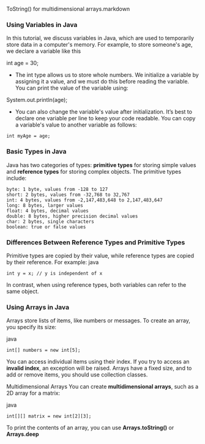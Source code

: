 ToString() for multidimensional arrays.markdown

### Using Variables in Java
In this tutorial, we discuss variables in Java, which are used to temporarily store data in a computer's memory. For example, to store someone's age, we declare a variable like this

int age = 30;
- The int type allows us to store whole numbers. We initialize a variable by assigning it a value, and we must do this before reading the variable. You can print the value of the variable using:

System.out.println(age);
- You can also change the variable's value after initialization. It’s best to declare one variable per line to keep your code readable. You can copy a variable's value to another variable as follows:
```
int myAge = age;
```

### Basic Types in Java
Java has two categories of types: **primitive types** for storing simple values and **reference types** for storing complex objects. The primitive types include:
```
byte: 1 byte, values from -128 to 127
short: 2 bytes, values from -32,768 to 32,767
int: 4 bytes, values from -2,147,483,648 to 2,147,483,647
long: 8 bytes, larger values
float: 4 bytes, decimal values
double: 8 bytes, higher precision decimal values
char: 2 bytes, single characters
boolean: true or false values
```


### Differences Between Reference Types and Primitive Types

Primitive types are copied by their value, while reference types are copied by their reference. For example:
java
```int x = 1;
int y = x; // y is independent of x
```
In contrast, when using reference types, both variables can refer to the same object.

### Using Arrays in Java
Arrays store lists of items, like numbers or messages. To create an array, you specify its size:

java
```
int[] numbers = new int[5];
```
You can access individual items using their index. If you try to access an **invalid index**, an exception will be raised. Arrays have a fixed size, and to add or remove items, you should use collection classes.

Multidimensional Arrays
You can create **multidimensional arrays**, such as a 2D array for a matrix:

java
```
int[][] matrix = new int[2][3];
```
To print the contents of an array, you can use **Arrays.toString()** or **Arrays.deep**
